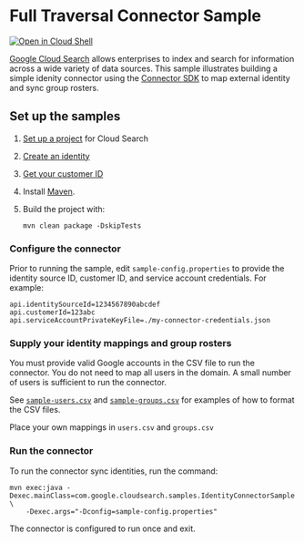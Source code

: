 # Full Traversal Connector Sample

[![Open in Cloud Shell][cloudshell-badge]][cloudshell-open]

[Google Cloud Search][cloud-search] allows enterprises to index and search
for information across a wide variety of data sources. This sample illustrates
building a simple idenity connector using the [Connector SDK][sdk-guide]
to map external identity and sync group rosters.

## Set up the samples

1. [Set up a project][project-setup] for Cloud Search
1. [Create an identity][create-identity-source]
1. [Get your customer ID][get-customer-id]
1. Install [Maven][maven-install].
1. Build the project with:

   ```
   mvn clean package -DskipTests
   ```

### Configure the connector

Prior to running the sample, edit `sample-config.properties` to provide the
identity source ID, customer ID, and service account credentials. For example:

```
api.identitySourceId=1234567890abcdef
api.customerId=123abc
api.serviceAccountPrivateKeyFile=./my-connector-credentials.json
```

### Supply your identity mappings and group rosters

You must provide valid Google accounts in the CSV file to run the connector.
You do not need to map all users in the domain. A small number of users is
sufficient to run the connector.

See [`sample-users.csv`](sample-users.csv) and
[`sample-groups.csv`](sample-groups.csv) for examples of how to format
the CSV files.

Place your own mappings in `users.csv` and `groups.csv`
### Run the connector

To run the connector sync identities, run the command:

```
mvn exec:java -Dexec.mainClass=com.google.cloudsearch.samples.IdentityConnectorSample \
    -Dexec.args="-Dconfig=sample-config.properties"
```

The connector is configured to run once and exit.

[cloudshell-badge]: http://gstatic.com/cloudssh/images/open-btn.png
[cloudshell-open]: https://console.cloud.google.com/cloudshell/open?git_repo=https://github.com/gsuitedevs/cloud-search-samples&page=editor&open_in_editor=identity/connector/sdk/full-sync/README.md
[cloud-search]: https://developers.google.com/cloud-search/
[google-api-java]: https://github.com/google/google-api-java-client
[sdk-guide]: https://developers.google.com/cloud-search/docs/guides/identity-connector
[project-setup]: https://developers.google.com/cloud-search/docs/guides/project-setup
[create-identity-source]: https://support.google.com/a/answer/7430822?pli=1
[maven-install]: http://maven.apache.org/install.html
[get-customer-id]: TODO_NO_DOC_TO_LINK_TO_YET

